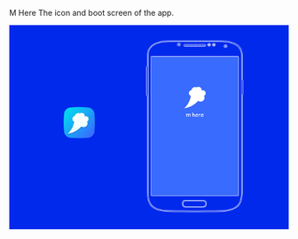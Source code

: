 M Here 
The icon and boot screen of the app. 

![Example Image](../project_images/2p1.png?raw=true "Example Image")
